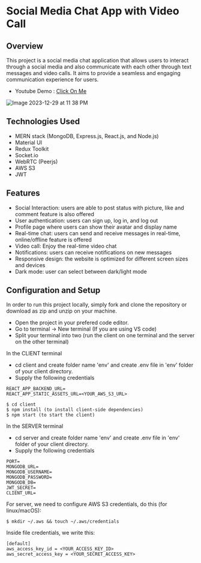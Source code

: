 # Social Media Chat App with Video Call

## Overview

This project is a social media chat application that allows users to interact through a social media and also communicate with each other through text messages and video calls. It aims to provide a seamless and engaging communication experience for users.

- Youtube Demo : <a target="__blanck" href="https://www.youtube.com/watch?v=U0mJ4oAA5t4">Click On Me</a>

![Image 2023-12-29 at 11 38 PM](https://github.com/hoangr1010/Social-media-w-chat-app/assets/117782458/75750cb0-8813-4786-ab8d-579ccda369d9)

## Technologies Used

- MERN stack (MongoDB, Express.js, React.js, and Node.js)
- Material UI
- Redux Toolkit
- Socket.io
- WebRTC (Peerjs)
- AWS S3
- JWT

## Features

- Social Interaction: users are able to post status with picture, like and comment feature is also offered
- User authentication: users can sign up, log in, and log out
- Profile page where users can show their avatar and display name
- Real-time chat: users can send and receive messages in real-time, online/offline feature is offered
- Video call: Enjoy the real-time video chat
- Notifications: users can receive notifications on new messages
- Responsive design: the website is optimized for different screen sizes and devices
- Dark mode: user can select between dark/light mode

## Configuration and Setup
In order to run this project locally, simply fork and clone the repository or download as zip and unzip on your machine.

- Open the project in your prefered code editor.
- Go to terminal -> New terminal (If you are using VS code)
- Split your terminal into two (run the client on one terminal and the server on the other terminal)

In the CLIENT terminal
- cd client and create folder name 'env' and create .env file in 'env' folder of your client directory.
- Supply the following credentials

```
REACT_APP_BACKEND_URL=
REACT_APP_STATIC_ASSETS_URL=<YOUR_AWS_S3_URL>
```

```
$ cd client
$ npm install (to install client-side dependencies)
$ npm start (to start the client)
```
In the SERVER terminal
- cd server and create folder name 'env' and create .env file in 'env' folder of your client directory.
- Supply the following credentials

```
PORT=
MONGODB_URL=
MONGODB_USERNAME=
MONGODB_PASSWORD=
MONGODB_DB=
JWT_SECRET=
CLIENT_URL=
```

For server, we need to configure AWS S3 credentials, do this (for linux/macOS):

```
$ mkdir ~/.aws && touch ~/.aws/credentials
```
Inside file credentials, we write this:
```
[default]
aws_access_key_id = <YOUR_ACCESS_KEY_ID>
aws_secret_access_key = <YOUR_SECRET_ACCESS_KEY>
```

